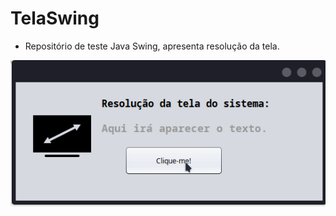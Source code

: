 # TelaSwing
* Repositório de teste Java Swing, apresenta resolução da tela.
<img src="src/image/TelaSwing.gif">
